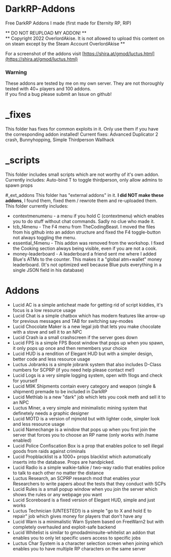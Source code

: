 # DarkRP-Addons
Free DarkRP Addons I made (first made for Eternity RP, RIP)  

** DO NOT REUPLOAD MY ADDON! **  
** Copyright 2022 OverlordAkise. It is not allowed to upload this content on on steam except by the Steam Account OverlordAkise **

For a screenshot of the addons visit [https://shira.at/gmod/luctus.html](https://shira.at/gmod/luctus.html)

### Warning
These addons are tested by me on my own server. They are not thoroughly tested with 40+ players and 100 addons.  
If you find a bug please submit an Issue on github!

# _fixes
This folder has fixes for common exploits in it. Only use them if you have the corresponding addon installed!
Current fixes: Advanced Duplicator 2 crash, Bunnyhopping, Simple Thirdperson Wallhack

# _scripts
This folder includes small scripts which are not worthy of it's own addon.
Currently includes: Auto-bind T to toggle thirdperson, only allow admins to spawn props

#_ext_addons
This folder has "external addons" in it. **I did NOT make these addons**, I found them, fixed them / rewrote them and re-uploaded them.
This folder currently includes:
 - contextmenumenu - a menu if you hold C (contextmenu) which enables you to do stuff without chat commands. Sadly no clue who made it.
 - tcb_f4menu - The F4 menu from TheCodingBeast. I moved the files from his github into an addon structure and fixed the F4 toggle-button not always toggling the menu.
 - essential_f4menu - This addon was removed from the workshop. I fixed the Cooking section always being visible, even if you are not a cook.
 - money-leaderboard - A leaderboard a friend sent me where I added Blue's ATMs to the counter. This makes it a "global atm+wallet" money leaderboard. (It's not optimized well because Blue puts everything in a single JSON field in his database)

# Addons
 - Lucid AC is a simple anticheat made for getting rid of script kiddies, it's focus is a low resource usage
 - Lucid Chat is a simple chatbox which has modern features like arrow-up for previous messages and TAB for switching say-modes
 - Lucid Chocolate Maker is a new legal job that lets you make chocolate with a stove and sell it to an NPC
 - Lucid Crash ia a small crashscreen if the server goes down
 - Lucid FPS is a simple FPS Boost window that pops up when you spawn, it only pops up once and then remembers your choice
 - Lucid HUD is a rendition of Elegant HUD but with a simpler design, better code and less resource usage
 - Luctus Jobranks is a simple jobrank system that also includes D-Class numbers for SCPRP (if you need help please contact me!)
 - Lucid Logs is a very simple logging system, open with !llogs and check for yourself
 - Lucid M9K Shipments contain every category and weapon (single & shipment) premade to be included in DarkRP
 - Lucid Methlab is a new "dark" job which lets you cook meth and sell it to an NPC
 - Luctus Miner, a very simple and minimalistic mining system that definetely needs a graphic designer
 - Lucid MOTD is a version of mjmotd but with lighter code, simpler look and less resource usage
 - Lucid Namechange is a window that pops up when you first join the server that forces you to choose an RP name (only works with /name enabled)
 - Lucid Police Confiscation Box is a prop that enables police to sell illegal goods from raids against criminals
 - Lucid Propblacklist is a 1000+ props blacklist which automatically inserts into the database. Props are handpicked.
 - Lucid Radio is a simple walkie-talkie / two-way radio that enables police to talk to each other no matter the distance
 - Luctus Research, an SCPRP research mod that enables your Researchers to write papers about the tests that they conduct with SCPs
 - Lucid Rules is a small popup window when you join the server which shows the rules or any webpage you want
 - Lucid Scoreboard is a fixed version of Elegant HUD, simple and just works
 - Luctus Technician (UNTESTED!) is a simple "go to X and hold E to repair" job which gives money for players that don't have any
 - Lucid Warn is a minimalistic Warn System based on FreeWarn2 but with completely overhauled and exploit-safe backend
 - Lucid Whitelist is similar to gmodadminsuite-whitelist an addon that enables you to only let specific users access to specific jobs
 - Luctus Char System is a character selection screen when joining which enables you to have multiple RP characters on the same server
